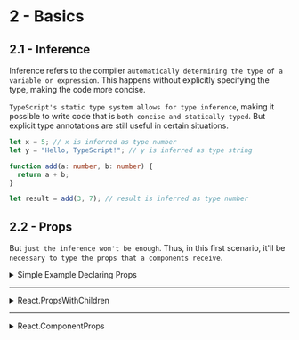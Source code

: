 # 2 - Basics

## 2.1 - Inference

Inference refers to the compiler `automatically determining the type of a variable or expression`. This happens without explicitly specifying the type, making the code more concise.

`TypeScript's static type system allows for type inference`, making it possible to write code that is `both concise and statically typed`. But explicit type annotations are still useful in certain situations.

```ts
let x = 5; // x is inferred as type number
let y = "Hello, TypeScript!"; // y is inferred as type string

function add(a: number, b: number) {
  return a + b;
}

let result = add(3, 7); // result is inferred as type number
```

## 2.2 - Props

But `just the inference won't be enough`. Thus, in this first scenario, it'll be `necessary to type the props that a components receive`.

<details>
<summary>Simple Example Declaring Props</summary>

```ts
//App.tsx
return (
  <>
    <p>Total: {total}</p>
    <Button onClick={increment} size="1.5rem">
      Increment
    </Button>
  </>
);
```

```ts
//Button.tsx
import React from "react";

//declaring the props just using "conventional" type
//the '?' sytmbol is used to declare if it's required or no
type ButtonProps = {
  size?: string;
  children: React.ReactNode;
  onClick?: () => void;
};

const Button = (props: ButtonProps) => {
  return (
    <button onClick={props.onClick} style={{ fontSize: props.size }}>
      {props.children}
    </button>
  );
};

export default Button;
```

</details>

---

<details>
<summary>React.PropsWithChildren</summary>

```ts
//App.tsx
return (
  <>
    <p>Total: {total}</p>
    <Button onClick={increment} size="1.5rem">
      Increment
    </Button>
  </>
);
```

```ts
//Button.tsx
import React from "react";

//React.PropsWithChildren is a type that automatically includes 'children: React.ReactNode' in its structure
type ButtonPropsSecondExample = React.PropsWithChildren<{
  size?: string;
  onClick?: () => void;
}>;

const Button = (props: ButtonPropsSecondExample) => {
  return (
    <button onClick={props.onClick} style={{ fontSize: props.size }}>
      {props.children}
    </button>
  );
};

export default Button;
```

</details>

---

<details>
<summary>React.ComponentProps</summary>

```ts
//App.tsx
return (
  <>
    <p>Total: {total}</p>
    <Button onClick={increment} size="1.5rem">
      Increment
    </Button>
  </>
);
```

```ts
//Button.tsx
import React from "react";

//React.ComponentProps will extract the props of a component (in this case <button>) and automatically including children if necessary
type ButtonPropsThirdExample = React.ComponentProps<"button"> & {
  size?: string;
};

//It's also common to destructure the props to use what is actually necessary
// const Button = ({ size, children, onClick, className }: ButtonPropsThirdExample) => {
//   return (
//     <button className={className} onClick={onClick} style={{ fontSize: size }}>{children}</button>
//   )
// }

//Besides that, it's possible to use the rest operator to reduce the amount of destructuring
const Button = ({ size, children, ...props }: ButtonPropsThirdExample) => {
  console.log(props); // output -> {className: 'btn', onClick: ƒ}

  return (
    <button {...props} style={{ fontSize: size }}>
      {children}
    </button>
  );
};

export default Button;
```

</details>